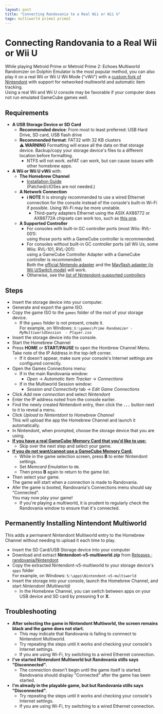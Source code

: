 ```yaml
---
layout: post
title: "Connecting Randovania to a Real Wii or Wii U"
tags: multiworld prime1 prime2
---
```

# Connecting Randovania to a Real Wii or Wii U #  
While playing Metroid Prime or Metroid Prime 2: Echoes Multiworld Randomizer on Dolphin Emulator is the most popular method, you can also play it on a real Wii or Wii U Wii Mode ("vWii") with a [custom fork of Nintendont](https://github.com/randovania/Nintendont/) with support for networked multiworld and automatic item tracking.  
Using a real Wii and Wii U console may be favorable if your computer does not run emulated GameCube games well.  
  
## Requirements ##  
* **A USB Storage Device or SD Card**  
  * **Recommended device**: From most to least preferred: USB Hard Drive, SD card, USB flash drive  
  * **Recommended format**: FAT32 with 32 KB clusters  
    **⚠️ WARNING** Formatting will erase all the data on that storage device. Backup/copy your storage device's files to a different location before formatting.  
    * NTFS will not work. exFAT can work, but can cause issues with other homebrew apps.   
* **A Wii or Wii U vWii** with:  
  * **The Homebrew Channel**  
    * [Installation Guide](https://wii.hacks.guide/get-started)  
      (Patched/cIOSes are not needed.)  
  * **A Network Connection**  
    * **ℹ️ NOTE** It is strongly recommended to use a wired Ethernet connection for the console instead of the console's built-in Wi-Fi if possible. Using Wi-Fi may be more unstable.  
      * Third-party adapters Ethernet using the ASIX AX88772 or AX88772A chipsets can work too, such as [this one](https://www.amazon.com/gp/product/B00MYT47EA/).  
  * **A Supported Controller**  
    * For consoles with built-in GC controller ports (most Wiis: RVL-001):  
      using those ports with a GameCube controller is recommended.  
    * For consoles without built-in GC controller ports (all Wii Us, some Wiis: RVL-101, RVL-201):  
      using a GameCube Controller Adapter with a GameCube controller is recommended:  
      Both the [official Nintendo adapter](https://smashbros.nintendo.com/buy/accessories/) and the [Mayflash adapter (in Wii U/Switch mode)](https://www.amazon.com/Mayflash-GameCube-Controller-Adapter-Switch/dp/B00RSXRLUE/) will work.  
    * Otherwise, see the [list of Nintendont-supported controllers](https://gbatemp.net/threads/nintendont.349258/#Controllers)  
  
## Steps ##  
  
 * Insert the storage device into your computer.  
 * Generate and export the game ISO.  
 * Copy the game ISO to the `games` folder of the root of your storage device.  
   * If the `games` folder is not present, create it.  
     For example, on Windows: *`S:\games\Prime Randomizer - MyMultiworldSession  - Player.iso`*  
 * Insert the storage device into the console.  
 * Start the Homebrew Channel  
 * Press **HOME** or **START/PAUSE** to open the Hombrew Channel Menu.  
   Take note of the IP Address in the top-left corner.  
   * If it doesn't appear, make sure your console's Internet settings are configured correctly.  
 * Open the Games Connections menu:  
   * If in the main Randovania window:  
     * *Open* -> *Automatic Item Tracker* -> *Connections*  
   * If in the Multiworld Session window:  
     * *Session and Connectivity* tab -> *Edit Game Connections*  
 * Click *Add new connection* and select *Nintendont*  
 * Enter the IP address noted from the console earlier.  
 * Find the newly created Nintendont entry, then click the ***`...`*** button next to it to reveal a menu.  
 * Click *Upload to Nintentdont to Homebrew Channel*  
   This will upload the app the Homebrew Channel and launch it automatically.  
 * In Nintendont, when prompted, choose the storage device that you are using.  
 * <ins>**If you have a real GameCube Memory Card that you'd like to use:**</ins>  
    * Skip over the next step and select your game.  
 * <ins>**If you do not want/cannot use a GameCube Memory Card:**</ins>  
    * While in the game selection screen, press **B** to enter Nintendont settings.  
    * Set *Memcard Emulation* to `ON`.  
    * Then press **B** again to return to the game list.  
 * Then select your game.  
   The game will start when a connection is made to Randovania.  
 * Afer the game is booted, Randovania's Connections menu should say "Connected".  
   You may now play your game!  
   * If you're playing a multiworld, it is prudent to regularly check the Randovania window to ensure that it's connected.  
  
## Permanently Installing Nintendont Multiworld ##  
  
This adds a permanent Nintendont Multiworld entry to the Homebrew Channel without needing to upload it each time to play.  
* Insert the SD Card/USB Storage device into your computer  
* Download and extract **Nintendont-v5-multiworld.zip** from [Releases · randovania/Nintendont](https://github.com/randovania/Nintendont/releases)  
* Copy the extracted Nintendont-v5-multiworld to your storage device's `apps` folder  
    For example, on Windows: `S:\apps\Nintendont-v5-multiworld`  
* Insert the storage into your console, launch the Homebrew Channel, and start *Nintendont (Multiworld)*
  * In the Homebrew Channel, you can switch between apps on your USB device and SD card by pressning **1** or **X**.

## Troubleshooting #  
  
* **After selecting the game in Nintendont Multiworld, the screen remains black and the game does not start.**  
  * This may indicate that Randovania is failing to connnect to Nintendont Multiworld.  
  * Try repeating the steps until it works and checking your console's Internet settings.  
  * If you are using Wi-Fi, try switching to a wired Ethernet connection.  
* **I've started Nintendont Multiworld but Randovania stills says "Disconnected".**  
  * The connection doesn't begin until the game itself is started. Randovania should display "Connected" after the game has been started.  
* **I'm already in the playable game, but but Randovania stills says "Disconnected".**  
  * Try repeating the steps until it works and checking your console's Internet settings.
  * If you are using Wi-Fi, try switching to a wired Ethernet connection.  

